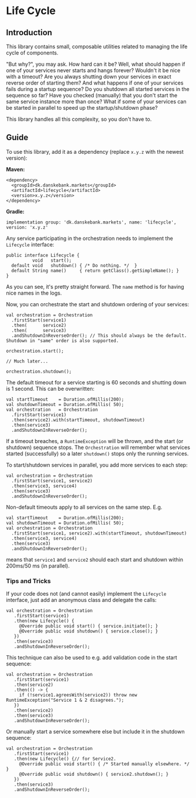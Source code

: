 # Life Cycle

## Introduction

This library contains small, composable utilities related to managing the life cycle of components.

"But why?", you may ask. How hard can it be? Well, what should happen if one of your services never starts and hangs forever?
Wouldn't it be nice with a timeout? Are you always shutting down your services in exact reverse order of starting them?
And what happens if one of your services fails during a startup sequence? Do you shutdown all started services in the
sequence so far?
Have you checked (manually) that you don't start the same service instance more than once?
What if some of your services can be started in parallel to speed up the startup/shutdown phase?

This library handles all this complexity, so you don't have to.

## Guide

To use this library, add it as a dependency (replace `x.y.z` with the newest version):

**Maven:**

    <dependency>
      <groupId>dk.danskebank.markets</groupId>
      <artifactId>lifecycle</artifactId>
      <version>x.y.z</version>
    </dependency>

**Gradle:**

    implementation group: 'dk.danskebank.markets', name: 'lifecycle', version: 'x.y.z'

Any service participating in the orchestration needs to implement the `Lifecycle` interface:

    public interface Lifecycle {
              void   start();
      default void   shutdown() { /* Do nothing. */  }
      default String name()     { return getClass().getSimpleName(); }
    }

As you can see, it's pretty straight forward. The `name` method is for having nice names in the logs.

Now, you can orchestrate the start and shutdown ordering of your services:

    val orchestration = Orchestration
      .firstStart(service1)
      .then(      service2)
      .then(      service3)
      .andShutdownInReverseOrder(); // This should always be the default. Shutdown in "same" order is also supported.

    orchestration.start();

    // Much later...

    orchestration.shutdown();

The default timeout for a service starting is 60 seconds and shutting down is 1 second. This can be overwritten:

    val startTimeout    = Duration.ofMillis(200);
    val shutdownTimeout = Duration.ofMillis( 50);
    val orchestration   = Orchestration
      .firstStart(service1)
      .then(service2).with(startTimeout, shutdownTimeout)
      .then(service3)
      .andShutdownInReverseOrder();

If a timeout breaches, a `RuntimeException` will be thrown, and the start (or shutdown) sequence stops.
The `Orchestration` will remember what services started (successfully) so a later `shutdown()` stops only the
running services.

To start/shutdown services in parallel, you add more services to each step:

    val orchestration = Orchestration
      .firstStart(service1, service2)
      .then(service3, service4)
      .then(service3)
      .andShutdownInReverseOrder();

Non-default timeouts apply to all services on the same step. E.g.

    val startTimeout    = Duration.ofMillis(200);
    val shutdownTimeout = Duration.ofMillis( 50);
    val orchestration = Orchestration
      .firstStart(service1, service2).with(startTimeout, shutdownTimeout)
      .then(service3, service4)
      .then(service3)
      .andShutdownInReverseOrder();

means that `service1` and `service2` should each start and shutdown within 200ms/50 ms (in parallel).

### Tips and Tricks

If your code does not (and cannot easily) implement the `Lifecycle` interface, just add an anonymous class and delegate
the calls:

    val orchestration = Orchestration
       .firstStart(service1)
       .then(new Lifecycle() {
         @Override public void start() { service.initiate(); }
         @Override public void shutdown() { service.close(); }
       })
       .then(service3)
       .andShutdownInReverseOrder();

This technique can also be used to e.g. add validation code in the start sequence:

    val orchestration = Orchestration
       .firstStart(service1)
       .then(service2)
       .then(() -> {
         if (!service1.agreesWith(service2)) throw new RuntimeException("Service 1 & 2 disagrees.");
       })
       .then(service2)
       .then(service3)
       .andShutdownInReverseOrder();

Or manually start a service somewhere else but include it in the shutdown sequence:

    val orchestration = Orchestration
       .firstStart(service1)
       .then(new Lifecycle() {// for Service2.
         @Override public void start() { /* Started manually elsewhere. */ }
         @Override public void shutdown() { service2.shutdown(); }
       })
       .then(service3)
       .andShutdownInReverseOrder();